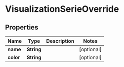

# VisualizationSerieOverride


## Properties

| Name | Type | Description | Notes |
|------------ | ------------- | ------------- | -------------|
|**name** | **String** |  |  [optional] |
|**color** | **String** |  |  [optional] |



